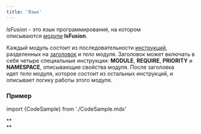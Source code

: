 ```yaml
---
title: 'Язык'
---
```


*lsFusion* - это язык программирования, на котором описываются [модули](Модули.md) **lsFusion**.

Каждый модуль состоит из последовательности [инструкций](Инструкции.md), разделенных на [заголовок](Заголовок_модуля.md) и *тело* модуля. Заголовок может включать в себя четыре специальные инструкции: **MODULE**, **REQUIRE**, **PRIORITY** и **NAMESPACE**, описывающие свойства модуля. После заголовка идет *тело* модуля, которое состоит из остальных инструкций, и описывает логику работы этого модуля.

### Пример

import {CodeSample} from './CodeSample.mdx'

<CodeSample url="https://ru-documentation.lsfusion.org/sample?file=LanguageSample"/>

**  
**
